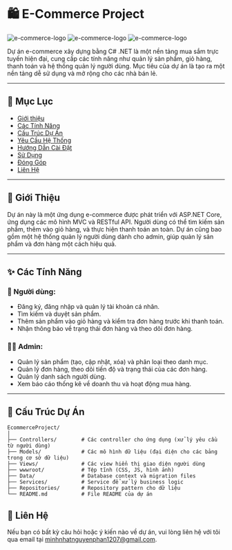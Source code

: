 # 🛍️ E-Commerce Project

![e-commerce-logo](https://img.shields.io/badge/.NET-6.0-blue.svg) ![e-commerce-logo](https://img.shields.io/badge/ASP.NET%20Core-MVC-blueviolet.svg) ![e-commerce-logo](https://img.shields.io/badge/Status-In%20Progress-yellow.svg)

Dự án e-commerce xây dựng bằng C# .NET là một nền tảng mua sắm trực tuyến hiện đại, cung cấp các tính năng như quản lý sản phẩm, giỏ hàng, thanh toán và hệ thống quản lý người dùng. Mục tiêu của dự án là tạo ra một nền tảng dễ sử dụng và mở rộng cho các nhà bán lẻ.

---

## 📑 Mục Lục
- [Giới thiệu](#giới-thiệu)
- [Các Tính Năng](#các-tính-năng)
- [Cấu Trúc Dự Án](#cấu-trúc-dự-án)
- [Yêu Cầu Hệ Thống](#yêu-cầu-hệ-thống)
- [Hướng Dẫn Cài Đặt](#hướng-dẫn-cài-đặt)
- [Sử Dụng](#sử-dụng)
- [Đóng Góp](#đóng-góp)
- [Liên Hệ](#liên-hệ)

---

## 👋 Giới Thiệu
Dự án này là một ứng dụng e-commerce được phát triển với ASP.NET Core, ứng dụng các mô hình MVC và RESTful API. Người dùng có thể tìm kiếm sản phẩm, thêm vào giỏ hàng, và thực hiện thanh toán an toàn. Dự án cũng bao gồm một hệ thống quản lý người dùng dành cho admin, giúp quản lý sản phẩm và đơn hàng một cách hiệu quả.

---

## ✨ Các Tính Năng
### 🎉 Người dùng:
- Đăng ký, đăng nhập và quản lý tài khoản cá nhân.
- Tìm kiếm và duyệt sản phẩm.
- Thêm sản phẩm vào giỏ hàng và kiểm tra đơn hàng trước khi thanh toán.
- Nhận thông báo về trạng thái đơn hàng và theo dõi đơn hàng.

### 👨‍💼 Admin:
- Quản lý sản phẩm (tạo, cập nhật, xóa) và phân loại theo danh mục.
- Quản lý đơn hàng, theo dõi tiến độ và trạng thái của các đơn hàng.
- Quản lý danh sách người dùng.
- Xem báo cáo thống kê về doanh thu và hoạt động mua hàng.

---

## 📂 Cấu Trúc Dự Án
```plaintext
EcommerceProject/
│
├── Controllers/        # Các controller cho ứng dụng (xử lý yêu cầu từ người dùng)
├── Models/             # Các mô hình dữ liệu (đại diện cho các bảng trong cơ sở dữ liệu)
├── Views/              # Các view hiển thị giao diện người dùng
├── wwwroot/            # Tệp tĩnh (CSS, JS, hình ảnh)
├── Data/               # Database context và migration files
├── Services/           # Service để xử lý business logic
├── Repositories/       # Repository pattern cho dữ liệu
└── README.md           # File README của dự án
```
## 📧 Liên Hệ
Nếu bạn có bất kỳ câu hỏi hoặc ý kiến nào về dự án, vui lòng liên hệ với tôi qua email tại [minhnhatnguyenphan1207@gmail.com](https://mail.google.com/mail).
